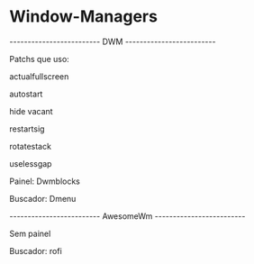 # Window-Managers

------------------------- DWM -------------------------

Patchs que uso:

actualfullscreen

autostart

hide vacant

restartsig

rotatestack

uselessgap


Painel: Dwmblocks

Buscador: Dmenu


------------------------- AwesomeWm -------------------------

Sem painel

Buscador: rofi



